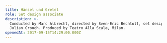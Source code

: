 ```yaml
---
title: Hänsel und Gretel
role: Set design associate
description: >-
  Conducted by Marc Albrecht, directed by Sven-Eric Bechtolf, set design by
  Julian Crouch. Produced by Teatro Alla Scala, Milan.
openedAt: 2017-09-15T14:29:00.000Z
---
```


